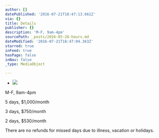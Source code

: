 ```yaml
---
author: []
datePublished: '2016-07-21T18:47:13.661Z'
via: {}
title: Details
publisher: {}
description: 'M-F, 9am-4pm'
sourcePath: _posts/2016-05-28-hours.md
dateModified: '2016-07-21T18:47:04.363Z'
starred: true
inFeed: true
hasPage: false
inNav: false
_type: MediaObject

---
```

* ![                    ](https://the-grid-user-content.s3-us-west-2.amazonaws.com/73647156-fc24-4e8d-b61c-1ea6ac93d473.jpg)

M-F, 9am-4pm

5 days, $1,000/month

3 days, $750/month

2 days, $530/month

There are no refunds for missed days due to illness, vacation or holidays.
